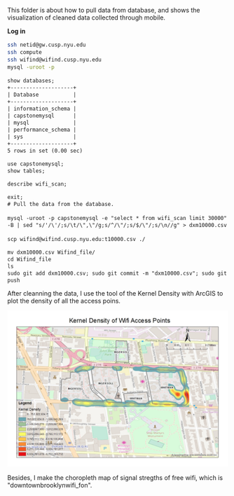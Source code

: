 This folder is about how to pull data from database, and shows the visualization of cleaned data collected through mobile.

**Log in**

```bash
ssh netid@gw.cusp.nyu.edu
ssh compute
ssh wifind@wifind.cusp.nyu.edu
mysql -uroot -p
```

```mysql
show databases;
+--------------------+
| Database           |
+--------------------+
| information_schema |
| capstonemysql      |
| mysql              |
| performance_schema |
| sys                |
+--------------------+
5 rows in set (0.00 sec)
```

```mysql
use capstonemysql;
show tables;
```

```mysql
describe wifi_scan;
```

```mysql
exit;
# Pull the data from the database.

mysql -uroot -p capstonemysql -e "select * from wifi_scan limit 30000" -B | sed "s/'/\'/;s/\t/\",\"/g;s/^/\"/;s/$/\"/;s/\n//g" > dxm10000.csv

scp wifind@wifind.cusp.nyu.edu:t10000.csv ./
```

```wifind
mv dxm10000.csv Wifind_file/
cd Wifind_file
ls
sudo git add dxm10000.csv; sudo git commit -m "dxm10000.csv"; sudo git push
```

After cleanning the data, I use the tool of the Kernel Density with ArcGIS to plot the density of all the access poins.

![](Visualizations/all.jpg)


Besides, I make the choropleth map of signal stregths of free wifi, which is "downtownbrooklynwifi_fon".

